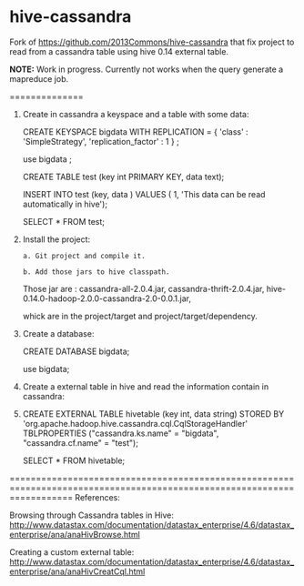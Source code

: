hive-cassandra
==============

Fork of https://github.com/2013Commons/hive-cassandra that fix project to read from a cassandra table using hive 0.14 external table.

<b>NOTE:</b> Work in progress. Currently not works when the query generate a mapreduce job. 

==============


<ol>
<li>Create in cassandra a keyspace and a table with some data:</li>

CREATE KEYSPACE bigdata WITH REPLICATION = { 'class' : 'SimpleStrategy', 'replication_factor' : 1 } ; </br>

use bigdata ;</br>

CREATE TABLE test (key int PRIMARY KEY, data text);</br>

INSERT INTO test (key, data ) VALUES ( 1, 'This data can be read automatically in hive');</br>

SELECT * FROM test;</br>

<li>Install the project:</li>

	a. Git project and compile it.

	b. Add those jars to hive classpath.

Those jar are : 
cassandra-all-2.0.4.jar, 
cassandra-thrift-2.0.4.jar,
hive-0.14.0-hadoop-2.0.0-cassandra-2.0-0.0.1.jar,

whick are in the project/target and project/target/dependency.

<li>Create a database:</li>

CREATE DATABASE bigdata;</br>

use bigdata;</br>

<li>Create a external table in hive and read the information contain in cassandra:<li>

CREATE EXTERNAL TABLE hivetable (key int, data string) STORED BY 'org.apache.hadoop.hive.cassandra.cql.CqlStorageHandler' TBLPROPERTIES ("cassandra.ks.name" = "bigdata", "cassandra.cf.name" = "test");</br>

SELECT * FROM hivetable;</br>

</ol>

========================================================================================================================
References:

Browsing through Cassandra tables in Hive:
http://www.datastax.com/documentation/datastax_enterprise/4.6/datastax_enterprise/ana/anaHivBrowse.html

Creating a custom external table:
http://www.datastax.com/documentation/datastax_enterprise/4.6/datastax_enterprise/ana/anaHivCreatCql.html
